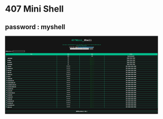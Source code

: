 <h1><p align=""> 407 Mini Shell </p></h1>

## password : myshell
<img src="https://raw.githubusercontent.com/1337r0j4n/php-backdoors/main/.img/58.jpeg">
